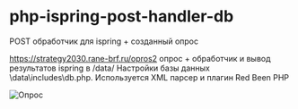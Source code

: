 # php-ispring-post-handler-db
POST обработчик для ispring + созданный опрос

https://strategy2030.rane-brf.ru/opros2 опрос + обработчик и вывод результатов ispring в /data/
Настройки базы данных \data\includes\db.php. Используется XML парсер и плагин Red Been PHP

![Опрос](screen.png "Опрос")
